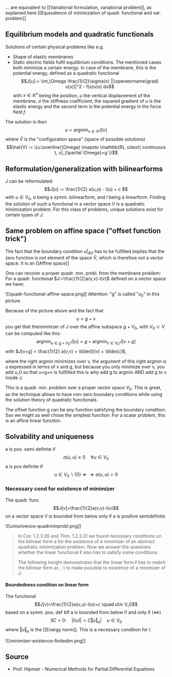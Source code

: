 
... are equivalent to [[Variational formulation, variational problem]], as explained here [[Equivalence of minimization of quadr. functional and var. problem]]

 
## Equilibrium models and quadratic functionals
Solutions of certain physical problems like e.g.
- Shape of elastic membranes
- Static electric fields
fulfil equilibrium conditions. The mentioned cases both minimize a certain energy. In case of the membrane, this is the potential energy, defined as a quadratic functional
$$J[u]:= \int_\Omega \frac{1}{2}\sigma(x) ||\operatorname{grad} u(x)||^2 - f(x)u(x) dx$$
with $x\in \mathbb{R}^n$ being the position, $u$ the vertical displacement of the membrane, $\sigma$ the stiffness coefficient, the squared gradient of $u$ is the elastic energy and the second term is the potential energy in the force field $f$.

The solution is then
$$u = \operatorname{argmin}_{v\in \hat{V}} J[v]$$
where $\hat{V}$ is the "configuration space" (space of possible solutions)
$$\hat{V} := \{u:\overline{\Omega} \mapsto \mathbb{R}, u\text{ continuous }, u|_{\partial \Omega}=g \}$$


## Reformulation/generalization with bilinearforms
$J$ can be reformulated:
$$J[u] := \frac{1}{2} a(u,u) - l(u) + c $$
with $u\in V_0$, $a$ being a symm. bilinearform, and $l$ being a linearform. Finding the solution of such a functional in a vector space $V$ is a quadratic minimization problem. For this class of problems, unique solutions exist for certain types of $J$.


## Same problem on affine space ("offset function trick")
The fact that the boundary condition $u|_{\partial \Omega}$ has to be fulfilled implies that the zero function is not element of the space $\hat{V}$, which is therefore not a vector space. It is an [[Affine space]] 

One can recover a proper quadr. min. probl. from the membrane problem:
For a quadr. functional $J:=\frac{1}{2}a(v,v)-l(v)$ defined on a vector space we have:

![[quadr-functional-affine-space.png]]
Attention: "g" is called "$u_0$" in this picture.

Because of the picture above and the fact that
$$u = g + v$$
you get that theminimizer of $J$ over the affine subspace $g + V_0$, with $V_0 \subset V$ can be computed like this:
$$\operatorname{argmin}_{u\in g+V_0} J[u] = g + \operatorname{argmin}_{v\in V_0} J[v+g] $$
with $J[v+g] = \frac{1}{2} a(v,v) + \tilde{l}(v) + \tilde{c}$,

where the right argmin minimizes over v, the argument of this right argmin is u expressed in terms of v and g, but because you only minimize over v, you add u_0 so that u=g+v is fullfilled
this is why add g to argmin AND add g to v inside J.

This is a quadr. min. problem over a proper vector space $V_0$. This is great, as the technique allows to have non-zero boundary conditions while using the solution theory of quadratic functionals.

The offset function g can be any function satisfying the boundary condition. Sso we might as well chose the simplest function: For a scalar problem, this is an affine linear function.


## Solvability and uniqueness

a is pos. semi definite if
$$a(u, u) ≥ 0 \quad∀u ∈ V_0$$
a is pos definite if
$$u ∈ V_0 \backslash \{0\} ⇐⇒ a(u, u) > 0 $$
### Necessary cond for existence of minimizer
The quadr. func 
$$J[v]=\frac{1}{2}a(v,v)-l(v)$$
on a vector space V is bounded from below only if a is positive semidefinite.

![[unisolvence-quadrminprobl.png]]
>In Cor. 1.2.3.26 and Thm. 1.2.3.31 we found necessary conditions on the bilinear form a for the existence of a minimizer of an abstract quadratic minimization problem. Now we answer the questions whether the linear functional ℓ also has to satisfy some conditions.
>
>The following insight demonstrates that the linear form ℓ has to match the bilinear form a(·, ·) to make possible to existence of a minimizer of J:

#### Boundedness condition on linear form
The functional 
$$J[v]=\frac{1}{2}a(u,u)-l(u)+c \quad u\in V_0$$
based on a symm. pos. def blf a is bounded from below if and only if ($\iff$) 
$$\exists C>0 : \quad \vert l(u)\vert<C\Vert u\Vert_a\vert \quad u \in V_0$$
where $\Vert u\Vert_a$ is the [[Energy norm]]. This is a necessary condition for $l$.


![[minimizer-existence-finitedim.png]]





## Source
- Prof. Hipmair - Numerical Methods for Partial Differential Equations